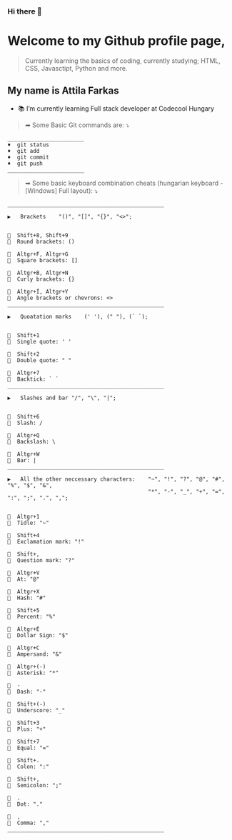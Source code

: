 ### Hi there 👋

# Welcome to my Github profile page,
> Currently learning the basics of coding, currently studying; HTML, CSS, Javasctipt, Python and more.

## My name is Attila Farkas

- 📚 I’m currently learning Full stack developer at Codecool Hungary



> ➡ Some Basic Git commands are: ⤵
```
________________________
♦️  git status
♦️  git add
♦️  git commit
♦️  git push
________________________
```

> ➡ Some basic keyboard combination cheats (hungarian keyboard -[Windows] Full layout): ⤵
```
_________________________________________________

▶   Brackets    "()", "[]", "{}", "<>";


🔸  Shift+8, Shift+9
🔹  Round brackets: ()

🔸  Altgr+F, Altgr+G
🔹  Square brackets: []

🔸  Altgr+B, Altgr+N
🔹  Curly brackets: {}

🔸  Altgr+Í, Altgr+Y
🔹  Angle brackets or chevrons: <>
_________________________________________________

▶   Quoatation marks    (' '), (" "), (` `);


🔸  Shift+1
🔹  Single quote: ' '

🔸  Shift+2
🔹  Double quote: " "

🔸  Altgr+7
🔹  Backtick: ` `
_________________________________________________

▶   Slashes and bar "/", "\", "|";


🔸  Shift+6
🔹  Slash: /

🔸  Altgr+Q
🔹  Backslash: \

🔸  Altgr+W
🔹  Bar: |
_________________________________________________

▶   All the other neccessary characters:    "~", "!", "?", "@", "#", "%", "$", "&", 
                                            "*", "-", "_", "+", "=", ":", ";", ".", ",";


🔸  Altgr+1
🔹  Tidle: "~"

🔸  Shift+4
🔹  Exclamation mark: "!"

🔸  Shift+,
🔹  Question mark: "?"

🔸  Altgr+V
🔹  At: "@"

🔸  Altgr+X
🔹  Hash: "#"

🔸  Shift+5
🔹  Percent: "%"

🔸  Altgr+É
🔹  Dollar Sign: "$"

🔸  Altgr+C
🔹  Ampersand: "&"

🔸  Altgr+(-)
🔹  Asterisk: "*"

🔸  -
🔹  Dash: "-"

🔸  Shift+(-)
🔹  Underscore: "_"

🔸  Shift+3
🔹  Plus: "+"

🔸  Shift+7
🔹  Equal: "="

🔸  Shift+.
🔹  Colon: ":"

🔸  Shift+,
🔹  Semicolon: ";"

🔸  .
🔹  Dot: "."

🔸  ,
🔹  Comma: ","
_________________________________________________
```
<!--
**fakecrash1/fakecrash1** is a ✨ _special_ ✨ repository because its `README.md` (this file) appears on your GitHub profile.

Here are some ideas to get you started:

- 🔭 I’m currently working on ...
- 🌱 I’m currently learning ...
- 👯 I’m looking to collaborate on ...
- 🤔 I’m looking for help with ...
- 💬 Ask me about ...
- 📫 How to reach me: ...
- 😄 Pronouns: ...
- ⚡ Fun fact: ...
-->
